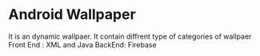 # Android Wallpaper
It is an dynamic wallpaer.
It contain diffrent type of categories of wallpaer
Front End :
XML and Java
BackEnd:
Firebase
